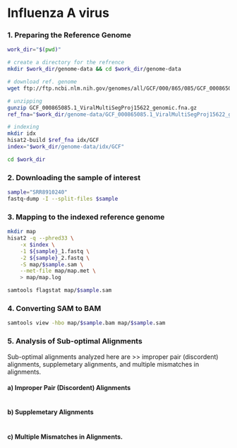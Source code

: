 # Influenza A virus

### 1. Preparing the Reference Genome
```bash
work_dir="$(pwd)"

# create a directory for the refrence
mkdir $work_dir/genome-data && cd $work_dir/genome-data

# download ref. genome
wget ftp://ftp.ncbi.nlm.nih.gov/genomes/all/GCF/000/865/085/GCF_000865085.1_ViralMultiSegProj15622/GCF_000865085.1_ViralMultiSegProj15622_genomic.fna.gz

# unzipping
gunzip GCF_000865085.1_ViralMultiSegProj15622_genomic.fna.gz 
ref_fna="$work_dir/genome-data/GCF_000865085.1_ViralMultiSegProj15622_genomic.fna"

# indexing
mkdir idx
hisat2-build $ref_fna idx/GCF
index="$work_dir/genome-data/idx/GCF"

cd $work_dir
```

### 2. Downloading the sample of interest
```bash
sample="SRR8910240"
fastq-dump -I --split-files $sample
```

### 3. Mapping to the indexed reference genome
```bash
mkdir map
hisat2 -q --phred33 \
	-x $index \
	-1 ${sample}_1.fastq \
	-2 ${sample}_2.fastq \
	-S map/$sample.sam \
	--met-file map/map.met \
	> map/map.log

samtools flagstat map/$sample.sam
```

### 4. Converting SAM to BAM
```bash
samtools view -hbo map/$sample.bam map/$sample.sam
```

### 5. Analysis of Sub-optimal Alignments
Sub-optimal alignments analyzed here are >> improper pair (discordent) alignments, supplemetary alignments, and multiple mismatches in alignments.

#### a) Improper Pair (Discordent) Alignments
```bash

```

#### b) Supplemetary Alignments
```bash

```

#### c) Multiple Mismatches in Alignments.
```bash

```
